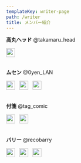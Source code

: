```yaml
---
templateKey: writer-page
path: /writer
title: メンバー紹介
---
```

**高丸ヘッド** @takamaru_head

<img src="https://www.dailynewbie.com/img/twitter.svg" width=24>
<br><br>

**ムセン** @0yen_LAN

<img src="https://www.dailynewbie.com/img/twitter.svg" width=24>
&nbsp;
<img src="https://www.dailynewbie.com/img/homepage.svg" width=24>
&nbsp;
<img src="https://www.dailynewbie.com/img/note.svg" width=24>
<br><br>

**付箋** @tag_comic

<img src="https://www.dailynewbie.com/img/twitter.svg" width=24>
&nbsp;
<img src="https://www.dailynewbie.com/img/homepage.svg" width=24>
<br><br>

**バリー** @recobarry

<img src="https://www.dailynewbie.com/img/twitter.svg" width=24>
&nbsp;
<img src="https://www.dailynewbie.com/img/homepage.svg" width=24>
&nbsp;
<img src="https://www.dailynewbie.com/img/note.svg" width=24>